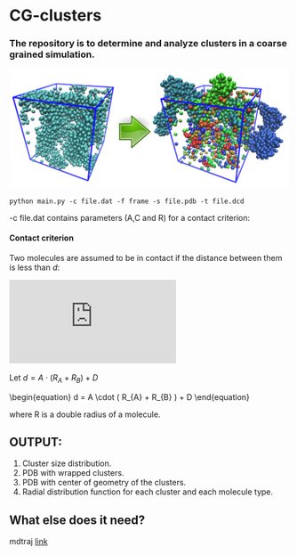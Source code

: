# CG-clusters

### The repository is to determine and analyze clusters in a coarse grained simulation.

![alt text](https://github.com/Aksonik/cg-clusters/blob/master/scheme.png)


```
python main.py -c file.dat -f frame -s file.pdb -t file.dcd
```


-c file.dat contains parameters (A,C and R) for a contact criterion:

#### Contact criterion
Two molecules are assumed to be in contact if the distance between them is less than *d*:

![\Large d = A \cdot ( R_{A} + R_{B} ) + D](https://latex.codecogs.com/svg.latex?x%3D%5Cfrac%7B-b%5Cpm%5Csqrt%7Bb%5E2-4ac%7D%7D%7B2a%7D)

Let $d = A \cdot ( R_{A} + R_{B} ) + D$

\begin{equation}
 d = A \cdot ( R_{A} + R_{B} ) + D
\end{equation}

where R is a double radius of a molecule.

## OUTPUT:
1. Cluster size distribution.
2. PDB with wrapped clusters.
3. PDB with center of geometry of the clusters.
4. Radial distribution function for each cluster and each molecule type.

## What else does it need?

mdtraj [link](http://mdtraj.org)
